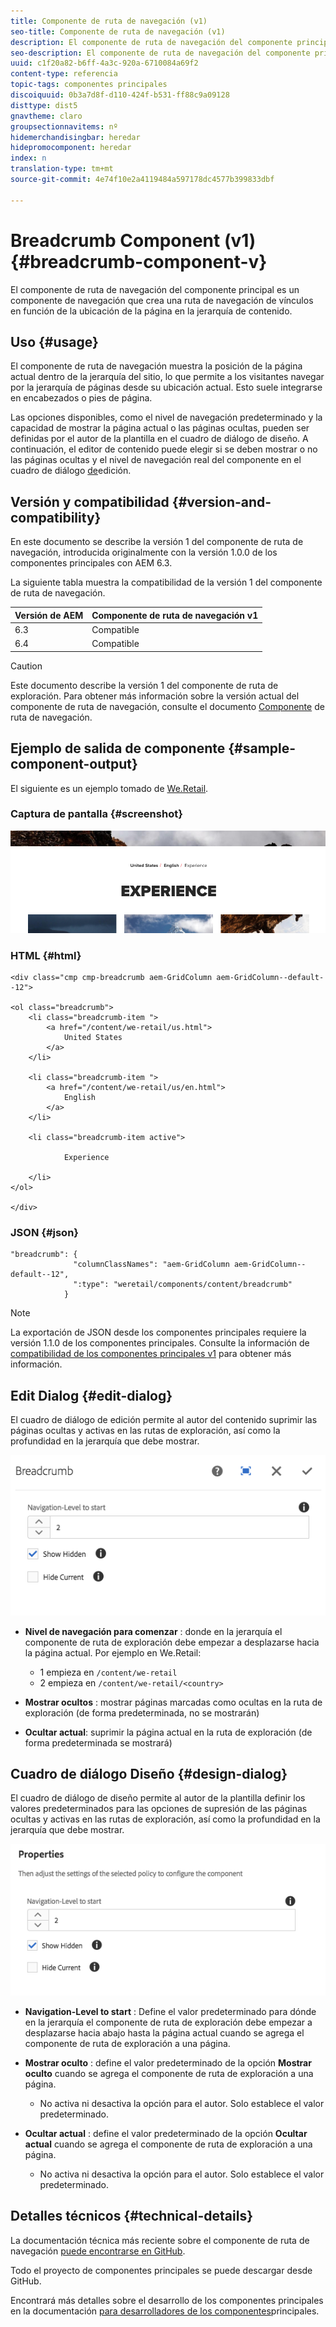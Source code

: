 ```yaml
---
title: Componente de ruta de navegación (v1)
seo-title: Componente de ruta de navegación (v1)
description: El componente de ruta de navegación del componente principal es un componente de navegación que crea una ruta de navegación de vínculos en función de la ubicación de la página en la jerarquía de contenido.
seo-description: El componente de ruta de navegación del componente principal de AEM es un componente de navegación que crea una ruta de navegación de vínculos en función de la ubicación de la página en la jerarquía de contenido.
uuid: c1f20a82-b6ff-4a3c-920a-6710084a69f2
content-type: referencia
topic-tags: componentes principales
discoiquuid: 0b3a7d8f-d110-424f-b531-ff88c9a09128
disttype: dist5
gnavtheme: claro
groupsectionnavitems: nº
hidemerchandisingbar: heredar
hidepromocomponent: heredar
index: n
translation-type: tm+mt
source-git-commit: 4e74f10e2a4119484a597178dc4577b399833dbf

---
```



# Breadcrumb Component (v1){#breadcrumb-component-v}

El componente de ruta de navegación del componente principal es un componente de navegación que crea una ruta de navegación de vínculos en función de la ubicación de la página en la jerarquía de contenido.

## Uso {#usage}

El componente de ruta de navegación muestra la posición de la página actual dentro de la jerarquía del sitio, lo que permite a los visitantes navegar por la jerarquía de páginas desde su ubicación actual. Esto suele integrarse en encabezados o pies de página.

Las opciones disponibles, como el nivel de navegación predeterminado y la capacidad de mostrar la página actual o las páginas ocultas, pueden ser definidas por el autor de la plantilla en el cuadro de diálogo [](breadcrumb-v1.md#main-pars_title_1995166862)de diseño. A continuación, el editor de contenido puede elegir si se deben mostrar o no las páginas ocultas y el nivel de navegación real del componente en el cuadro de diálogo [de](breadcrumb-v1.md#main-pars_title)edición.

## Versión y compatibilidad {#version-and-compatibility}

En este documento se describe la versión 1 del componente de ruta de navegación, introducida originalmente con la versión 1.0.0 de los componentes principales con AEM 6.3.

La siguiente tabla muestra la compatibilidad de la versión 1 del componente de ruta de navegación.

| Versión de AEM | Componente de ruta de navegación v1 |
|--- |--- |
| 6.3 | Compatible |
| 6.4 | Compatible |

>[!CAUTION]
>
>Este documento describe la versión 1 del componente de ruta de exploración.
>Para obtener más información sobre la versión actual del componente de ruta de navegación, consulte el documento [Componente](breadcrumb.md) de ruta de navegación.

## Ejemplo de salida de componente {#sample-component-output}

El siguiente es un ejemplo tomado de [We.Retail](https://helpx.adobe.com/experience-manager/6-4/sites/developing/using/we-retail.html).

### Captura de pantalla {#screenshot}

![](assets/chlimage_1-33.png)

### HTML {#html}

```
<div class="cmp cmp-breadcrumb aem-GridColumn aem-GridColumn--default--12">

<ol class="breadcrumb">
    <li class="breadcrumb-item ">
        <a href="/content/we-retail/us.html">
            United States
        </a>
    </li>

    <li class="breadcrumb-item ">
        <a href="/content/we-retail/us/en.html">
            English
        </a>
    </li>

    <li class="breadcrumb-item active">
        
            Experience
        
    </li>
</ol>
 
</div>
```

### JSON {#json}

```
"breadcrumb": {
              "columnClassNames": "aem-GridColumn aem-GridColumn--default--12",
              ":type": "weretail/components/content/breadcrumb"
            }
```

>[!NOTE]
>
>La exportación de JSON desde los componentes principales requiere la versión 1.1.0 de los componentes principales. Consulte la información de [compatibilidad de los componentes principales v1](versions.md#main-pars_title_236368006) para obtener más información.

## Edit Dialog {#edit-dialog}

El cuadro de diálogo de edición permite al autor del contenido suprimir las páginas ocultas y activas en las rutas de exploración, así como la profundidad en la jerarquía que debe mostrar.

![](assets/chlimage_1-34.png)

* **Nivel de navegación para comenzar** : donde en la jerarquía el componente de ruta de exploración debe empezar a desplazarse hacia la página actual. Por ejemplo en We.Retail:

   * 1 empieza en `/content/we-retail`
   * 2 empieza en `/content/we-retail/<country>`

* **Mostrar ocultos** : mostrar páginas marcadas como ocultas en la ruta de exploración (de forma predeterminada, no se mostrarán)
* **Ocultar actual**: suprimir la página actual en la ruta de exploración (de forma predeterminada se mostrará)

## Cuadro de diálogo Diseño {#design-dialog}

El cuadro de diálogo de diseño permite al autor de la plantilla definir los valores predeterminados para las opciones de supresión de las páginas ocultas y activas en las rutas de exploración, así como la profundidad en la jerarquía que debe mostrar.

![](assets/chlimage_1-35.png)

* **Navigation-Level to start** : Define el valor predeterminado para dónde en la jerarquía el componente de ruta de exploración debe empezar a desplazarse hacia abajo hasta la página actual cuando se agrega el componente de ruta de exploración a una página.
* **Mostrar oculto** : define el valor predeterminado de la opción **Mostrar oculto** cuando se agrega el componente de ruta de exploración a una página.

   * No activa ni desactiva la opción para el autor. Solo establece el valor predeterminado.

* **Ocultar actual** : define el valor predeterminado de la opción **Ocultar actual** cuando se agrega el componente de ruta de exploración a una página.

   * No activa ni desactiva la opción para el autor. Solo establece el valor predeterminado.

## Detalles técnicos {#technical-details}

La documentación técnica más reciente sobre el componente de ruta de navegación [puede encontrarse en GitHub](https://github.com/adobe/aem-core-wcm-components/tree/master/content/src/content/jcr_root/apps/core/wcm/components/breadcrumb/v1/breadcrumb).

Todo el proyecto de componentes principales se puede descargar desde GitHub.

Encontrará más detalles sobre el desarrollo de los componentes principales en la documentación [para desarrolladores de los componentes](developing.md)principales.
